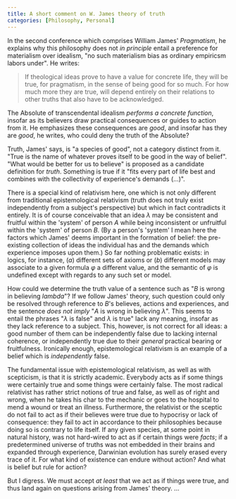 ```yaml
---
title: A short comment on W. James theory of truth
categories: [Philosophy, Personal]
---
```


In the second conference which comprises William James' *Pragmatism*, he
explains why this philosophy does not *in principle* entail a preference for
materialism over idealism, "no such materialism bias as ordinary empiricsm
labors under". He writes:

> If theological ideas prove to have a value for concrete life, they will be
> true, for pragmatism, in the sense of being good for so much. For how much
> more they are true, will depend entirely on their relations to other truths
> that also have to be acknowledged.

The Absolute of transcendental idealism *performs a concrete function*, insofar
as its believers draw practical consequences or guides to action from it. He
emphasizes these consequences are *good*, and insofar has they are *good*, he
writes, who could deny the truth of the Absolute?

Truth, James' says, is "a species of good", not a category distinct from it.
"True is the name of whatever proves itself to be good in the way of belief".
"What would be better for us to believe" is proposed as a candidate definition
for *truth*. Something is true if it "fits every part of life best and combines
with the collectivity of experience's demands (...)".

There is a special kind of relativism here, one which is not only different
from traditional epistemological relativism (truth does not truly exist
independently from a subject's perspective) but which in fact contradicts it
entirely. It is of course conceivable that an idea $\lambda$ may be consistent
and fruitful within the 'system' of person $A$ while being inconsistent or
unfruitful within the 'system' of person $B$. (By a person's 'system' I mean
here the factors which James' deems important in the formation of belief: the
pre-existing collection of ideas the individual has and the demands which
experience imposes upon them.) So far nothing problematic exists: in logics, for
instance, $(a)$ different sets of axioms or $(b)$ different models may associate
to a given formula $\varphi$ a different value, and the semantic of $\varphi$ is
undefined except with regards to any such set or model. 

How could we determine the truth value of a sentence such as "$B$ is wrong in
believing $lambda$"? If we follow James' theory, such question could only be
resolved through reference to $B$'s believes, actions and experiences, and the
sentence *does not imply* "$A$ is wrong in believing $\lambda$". This seems to
entail the phrases "$\lambda$ is false" and $\lambda$ is true" lack any meaning,
insofar as they lack reference to a subject. This, however, is not correct for
all ideas: a good number of them can be independently false due to lacking
internal coherence, or independently true due to their *general* practical
bearing or fruitfulness. Ironically enough, epistemological relativism is an
example of a belief which is *independently* false.

The fundamental issue with epistemological relativism, as well as with
scepticism, is that it is strictly academic. Everybody acts as if some things
were certainly true and some things were certainly false. The most radical
relativist has rather strict notions of true and false, as well as of right and
wrong, when he takes his char to the mechanic or goes to the hospital to mend a
wound or treat an illness. Furthermore, the relativist or the sceptic do not
fail to act as if their believes were true due to hypocrisy or lack of
consequence: they fail to act in accordance to their philosophies because doing
so is contrary to life itself. If any given species, at some point in natural
history, was not hard-wired to act as if certain things were *facts*; if a
predetermined universe of truths was not embedded in their brains and expanded
through experience, Darwinian evolution has surely erased every trace of it. For
what kind of existence can endure without action? And what is belief but rule
for action?

But I digress. We must accept *at least* that we act as if things were true, and
thus land again on questions arising from James' theory. ...


















